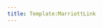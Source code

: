 ```yaml
---
title: Template:MarriottLink
---
```


[](http://www.marriott.com/hotels/travel/rducv-durham-marriott-convention-center/)
